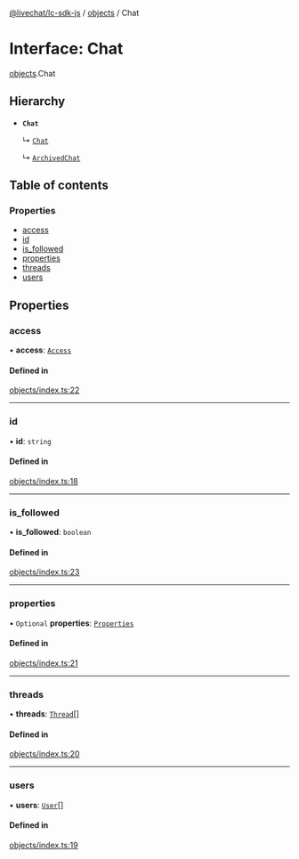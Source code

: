 [@livechat/lc-sdk-js](../README.md) / [objects](../modules/objects.md) / Chat

# Interface: Chat

[objects](../modules/objects.md).Chat

## Hierarchy

- **`Chat`**

  ↳ [`Chat`](agent_structures.Chat.md)

  ↳ [`ArchivedChat`](objects.ArchivedChat.md)

## Table of contents

### Properties

- [access](objects.Chat.md#access)
- [id](objects.Chat.md#id)
- [is\_followed](objects.Chat.md#is_followed)
- [properties](objects.Chat.md#properties)
- [threads](objects.Chat.md#threads)
- [users](objects.Chat.md#users)

## Properties

### access

• **access**: [`Access`](objects.Access.md)

#### Defined in

[objects/index.ts:22](https://github.com/livechat/lc-sdk-js/blob/11cc290/src/objects/index.ts#L22)

___

### id

• **id**: `string`

#### Defined in

[objects/index.ts:18](https://github.com/livechat/lc-sdk-js/blob/11cc290/src/objects/index.ts#L18)

___

### is\_followed

• **is\_followed**: `boolean`

#### Defined in

[objects/index.ts:23](https://github.com/livechat/lc-sdk-js/blob/11cc290/src/objects/index.ts#L23)

___

### properties

• `Optional` **properties**: [`Properties`](objects.Properties.md)

#### Defined in

[objects/index.ts:21](https://github.com/livechat/lc-sdk-js/blob/11cc290/src/objects/index.ts#L21)

___

### threads

• **threads**: [`Thread`](objects.Thread.md)[]

#### Defined in

[objects/index.ts:20](https://github.com/livechat/lc-sdk-js/blob/11cc290/src/objects/index.ts#L20)

___

### users

• **users**: [`User`](../modules/objects.md#user)[]

#### Defined in

[objects/index.ts:19](https://github.com/livechat/lc-sdk-js/blob/11cc290/src/objects/index.ts#L19)
